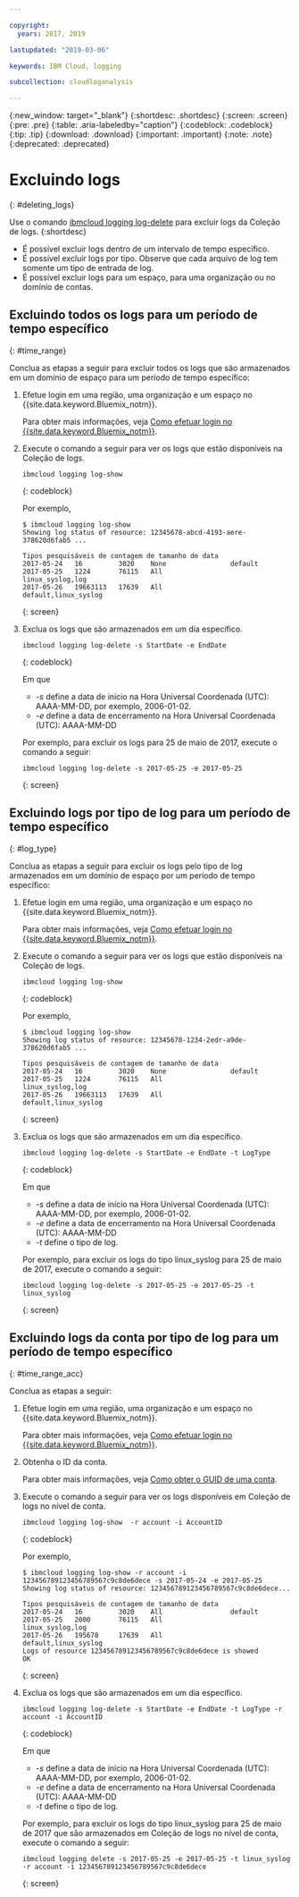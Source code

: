 ```yaml
---

copyright:
  years: 2017, 2019

lastupdated: "2019-03-06"

keywords: IBM Cloud, logging

subcollection: cloudloganalysis

---
```


{:new_window: target="_blank"}
{:shortdesc: .shortdesc}
{:screen: .screen}
{:pre: .pre}
{:table: .aria-labeledby="caption"}
{:codeblock: .codeblock}
{:tip: .tip}
{:download: .download}
{:important: .important}
{:note: .note}
{:deprecated: .deprecated}

# Excluindo logs
{: #deleting_logs}

Use o comando [ibmcloud logging log-delete](/docs/services/CloudLogAnalysis/reference?topic=cloudloganalysis-log_analysis_cli#delete) para excluir logs da Coleção de logs. 
{:shortdesc}

* É possível excluir logs dentro de um intervalo de tempo específico.
* É possível excluir logs por tipo. Observe que cada arquivo de log tem somente um tipo de entrada de log.
* É possível excluir logs para um espaço, para uma organização ou no domínio de contas.


## Excluindo todos os logs para um período de tempo específico
{: #time_range}

Conclua as etapas a seguir para excluir todos os logs que são armazenados em um domínio de espaço para um período de tempo específico:

1. Efetue login em uma região, uma organização e um espaço no {{site.data.keyword.Bluemix_notm}}. 

    Para obter mais informações, veja [Como efetuar login no {{site.data.keyword.Bluemix_notm}}](/docs/services/CloudLogAnalysis/qa?topic=cloudloganalysis-cli_qa#login).
    
2. Execute o comando a seguir para ver os logs que estão disponíveis na Coleção de logs.

    ```
    ibmcloud logging log-show
    ```
    {: codeblock}
    
    Por exemplo,
    
    ```
    $ ibmcloud logging log-show
    Showing log status of resource: 12345678-abcd-4193-aere-378620d6fab5 ...

    Tipos pesquisáveis de contagem de tamanho de data   
	2017-05-24   16         3020    None                default
	2017-05-25   1224       76115   All                 linux_syslog,log
    2017-05-26   19663113   17639   All                 default,linux_syslog  
    ```
    {: screen}
	
3. Exclua os logs que são armazenados em um dia específico.

    ```
	ibmcloud logging log-delete -s StartDate -e EndDate
	```
	{: codeblock}
	
	Em que
	
	* *-s* define a data de início na Hora Universal Coordenada (UTC): AAAA-MM-DD, por exemplo, 2006-01-02.
    * *-e* define a data de encerramento na Hora Universal Coordenada (UTC): AAAA-MM-DD
    	
	Por exemplo, para excluir os logs para 25 de maio de 2017, execute o comando a seguir:
	
	```
	ibmcloud logging log-delete -s 2017-05-25 -e 2017-05-25
	```
	{: screen}

	
## Excluindo logs por tipo de log para um período de tempo específico 
{: #log_type}

Conclua as etapas a seguir para excluir os logs pelo tipo de log armazenados em um domínio de espaço por um período de tempo específico:

1. Efetue login em uma região, uma organização e um espaço no {{site.data.keyword.Bluemix_notm}}. 

    Para obter mais informações, veja [Como efetuar login no {{site.data.keyword.Bluemix_notm}}](/docs/services/CloudLogAnalysis/qa?topic=cloudloganalysis-cli_qa#login).
    
2. Execute o comando a seguir para ver os logs que estão disponíveis na Coleção de logs.

    ```
    ibmcloud logging log-show
    ```
    {: codeblock}
    
    Por exemplo,
    
    ```
    $ ibmcloud logging log-show
    Showing log status of resource: 12345678-1234-2edr-a9de-378620d6fab5 ...

    Tipos pesquisáveis de contagem de tamanho de data   
	2017-05-24   16         3020    None                default
	2017-05-25   1224       76115   All                 linux_syslog,log
    2017-05-26   19663113   17639   All                 default,linux_syslog  
    ```
    {: screen}
	
3. Exclua os logs que são armazenados em um dia específico.

    ```
	ibmcloud logging log-delete -s StartDate -e EndDate -t LogType
	```
	{: codeblock}
	
	Em que
	
	* *-s* define a data de início na Hora Universal Coordenada (UTC): AAAA-MM-DD, por exemplo, 2006-01-02.
    * *-e* define a data de encerramento na Hora Universal Coordenada (UTC): AAAA-MM-DD
	* *-t* define o tipo de log.
    	
	Por exemplo, para excluir os logs do tipo linux_syslog para 25 de maio de 2017, execute o comando a seguir:
	
	```
	ibmcloud logging log-delete -s 2017-05-25 -e 2017-05-25 -t linux_syslog
	```
	{: screen}

		
	
## Excluindo logs da conta por tipo de log para um período de tempo específico 
{: #time_range_acc}

Conclua as etapas a seguir:

1. Efetue login em uma região, uma organização e um espaço no {{site.data.keyword.Bluemix_notm}}. 

    Para obter mais informações, veja [Como efetuar login no {{site.data.keyword.Bluemix_notm}}](/docs/services/CloudLogAnalysis/qa?topic=cloudloganalysis-cli_qa#login).
	
2. Obtenha o ID da conta.

    Para obter mais informações, veja [Como obter o GUID de uma conta](/docs/services/CloudLogAnalysis/qa?topic=cloudloganalysis-cli_qa#account_guid).
    
3. Execute o comando a seguir para ver os logs disponíveis em Coleção de logs no nível de conta.

    ```
    ibmcloud logging log-show  -r account -i AccountID
    ```
    {: codeblock}
    
    Por exemplo,
    
    ```
    $ ibmcloud logging log-show -r account -i 123456789123456789567c9c8de6dece -s 2017-05-24 -e 2017-05-25 	Showing log status of resource: 123456789123456789567c9c8de6dece...

    Tipos pesquisáveis de contagem de tamanho de data   
	2017-05-24   16         3020    All                 default
	2017-05-25   2000       76115   All                 linux_syslog,log
    2017-05-26   195678     17639   All                 default,linux_syslog    
    Logs of resource 123456789123456789567c9c8de6dece is showed
    OK
    ```
    {: screen}
	
4. Exclua os logs que são armazenados em um dia específico.

    ```
	ibmcloud logging log-delete -s StartDate -e EndDate -t LogType -r account -i AccountID
	```
	{: codeblock}
	
	Em que
	
	* *-s* define a data de início na Hora Universal Coordenada (UTC): AAAA-MM-DD, por exemplo, 2006-01-02.
    * *-e* define a data de encerramento na Hora Universal Coordenada (UTC): AAAA-MM-DD
	* *-t* define o tipo de log.
    	
	Por exemplo, para excluir os logs do tipo linux_syslog para 25 de maio de 2017 que são armazenados em Coleção de logs no nível de conta, execute o comando a seguir:
	
	```
	ibmcloud logging delete -s 2017-05-25 -e 2017-05-25 -t linux_syslog -r account -i 123456789123456789567c9c8de6dece
	```
	{: screen}
	












